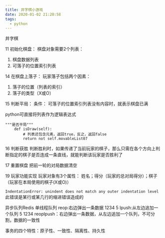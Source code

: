 ```yaml
---
title: 井字棋小游戏
date: 2020-01-02 21:20:58
tags:
  - python
---
```

井字棋

11 初始化棋盘：
棋盘对象需要2个列表：
1. 棋盘数据列表
2. 可落子的位置索引列表

14 在棋盘上落子：
玩家落子包括两个因素：
1. 落子的位置（列表的索引）
2. 落子的类型（X或O）

15 判断平局：
条件：
可落子的位置索引列表没有内容时，就表示棋盘已满

python可直接将列表作为逻辑表达式
```
"""是否平局"""
    def isDraw(self):
        # 列表还包含元素，返回true，反之，返回false
        return not self.movableList07
```

16 判断获胜
判断胜利时，如果传递了当前玩家的棋子，那么只需在各个方向上判断指定的棋子是否连成一条直线，就能判断该玩家是否胜利了

17 重置棋盘
把前一轮的对局数据清空

19 玩家功能实现
玩家对象有3个属性：
姓名；得分（玩家的总对局得分）；棋子（玩家在本局使用的棋子(X或O)）

`IndentationError: unindent does not match any outer indentation level`此错误是某行或某几行的缩进错误造成的




异步队列Redis   单线程队列
reop:右边弹出一条数据   1234 5
lpush:从左边追加一个队列 5 1234
reoplpush：右边弹出一条数据，从左边追加一个队列，不可分割，数据的一致性

事务的四个特性：原子性、一致性、隔离性、持久性










